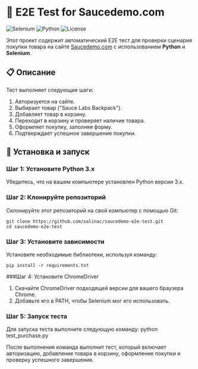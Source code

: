 # 🛒 E2E Test for Saucedemo.com

![Selenium](https://img.shields.io/badge/selenium-3.x-brightgreen)
![Python](https://img.shields.io/badge/python-3.x-blue)
![License](https://img.shields.io/badge/license-MIT-green)

Этот проект содержит автоматический E2E тест для проверки сценария покупки товара на сайте [Saucedemo.com](https://www.saucedemo.com/) с использованием **Python** и **Selenium**.

## 📋 Описание

Тест выполняет следующие шаги:

1. Авторизуется на сайте.
2. Выбирает товар ("Sauce Labs Backpack").
3. Добавляет товар в корзину.
4. Переходит в корзину и проверяет наличие товара.
5. Оформляет покупку, заполняя форму.
6. Подтверждает успешное завершение покупки.

## 🚀 Установка и запуск

### Шаг 1: Установите Python 3.x

Убедитесь, что на вашем компьютере установлен Python версии 3.x.

### Шаг 2: Клонируйте репозиторий

Склонируйте этот репозиторий на свой компьютер с помощью Git:

```
git clone https://github.com/xalinac/saucedemo-e2e-test.git
cd saucedemo-e2e-test
```

### Шаг 3: Установите зависимости

Установите необходимые библиотеки, используя команду:

```
pip install -r requirements.txt
```

###Шаг 4: Установите ChromeDriver

1.	Скачайте ChromeDriver подходящей версии для вашего браузера Chrome.
2.	Добавьте его в PATH, чтобы Selenium мог его использовать.

### Шаг 5: Запуск теста

Для запуска теста выполните следующую команду:
python test_purchase.py

После выполнения команда выполнит тест, который включает авторизацию, добавление товара в корзину, оформление покупки и проверку успешного завершения.
